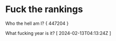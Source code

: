 # Fuck the rankings

Who the hell am I?
{ 447204 }

What fucking year is it?
[ 2024-02-13T04:13:24Z ]
